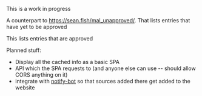This is a work in progress

A counterpart to <https://sean.fish/mal_unapproved/>. That lists entries that have yet to be approved

This lists entries that are approved

Planned stuff:

- Display all the cached info as a basic SPA
- API which the SPA requests to (and anyone else can use -- should allow CORS anything on it)
- integrate with [notify-bot](https://github.com/seanbreckenridge/mal-notify-bot) so that sources added there get added to the website
